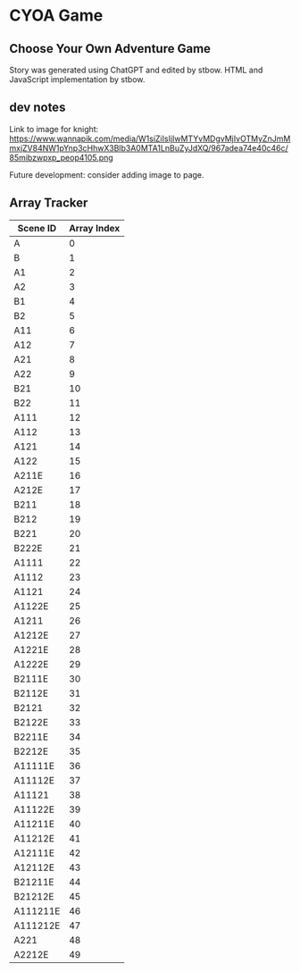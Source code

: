 # CYOA Game

## Choose Your Own Adventure Game

Story was generated using ChatGPT and edited by stbow. HTML and JavaScript implementation by stbow.

## dev notes

Link to image for knight: https://www.wannapik.com/media/W1siZiIsIjIwMTYvMDgvMjIvOTMyZnJmMmxjZV84NW1pYnp3cHhwX3Blb3A0MTA1LnBuZyJdXQ/967adea74e40c46c/85mibzwpxp_peop4105.png

Future development: consider adding image to page.

## Array Tracker

| Scene ID | Array Index |
|----------|-------------|
| A        | 0           |
| B        | 1           |
| A1       | 2           |
| A2       | 3           |
| B1       | 4           |
| B2       | 5           |
| A11      | 6           |
| A12      | 7           |
| A21      | 8           |
| A22      | 9           |
| B21      | 10          |
| B22      | 11          |
| A111     | 12          |
| A112     | 13          |
| A121     | 14          |
| A122     | 15          |
| A211E    | 16          |
| A212E    | 17          |
| B211     | 18          |
| B212     | 19          |
| B221     | 20          |
| B222E    | 21          |
| A1111    | 22          |
| A1112    | 23          |
| A1121    | 24          |
| A1122E   | 25          |
| A1211    | 26          |
| A1212E   | 27          |
| A1221E   | 28          |
| A1222E   | 29          |
| B2111E   | 30          |
| B2112E   | 31          |
| B2121    | 32          |
| B2122E   | 33          |
| B2211E   | 34          |
| B2212E   | 35          |
| A11111E  | 36          |
| A11112E  | 37          |
| A11121   | 38          |
| A11122E  | 39          |
| A11211E  | 40          |
| A11212E  | 41          |
| A12111E  | 42          |
| A12112E  | 43          |
| B21211E  | 44          |
| B21212E  | 45          |
| A111211E | 46          |
| A111212E | 47          |
| A221     | 48          |
| A2212E   | 49          |
